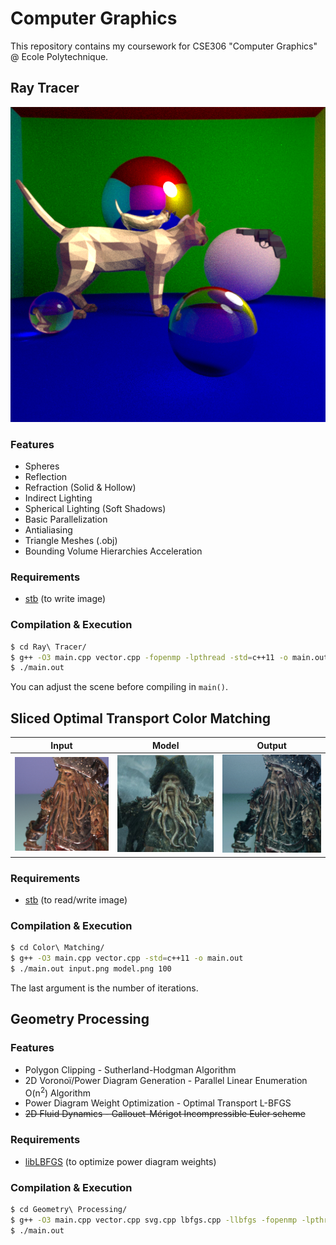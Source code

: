 # Computer Graphics
This repository contains my coursework for CSE306 "Computer Graphics" @ Ecole Polytechnique.

## Ray Tracer
![Sample Render](https://raw.githubusercontent.com/joshuapjacob/computer-graphics/main/Ray%20Tracer/renders/final.png)

### Features
- Spheres
- Reflection
- Refraction (Solid & Hollow)
- Indirect Lighting
- Spherical Lighting (Soft Shadows)
- Basic Parallelization
- Antialiasing
- Triangle Meshes (.obj)
- Bounding Volume Hierarchies Acceleration

### Requirements
- [stb](https://github.com/nothings/stb) (to write image)

### Compilation & Execution
```sh
$ cd Ray\ Tracer/
$ g++ -O3 main.cpp vector.cpp -fopenmp -lpthread -std=c++11 -o main.out
$ ./main.out
```
You can adjust the scene before compiling in ```main()```.

## Sliced Optimal Transport Color Matching
Input | Model | Output
:----:|:-----:|:------:
![](https://raw.githubusercontent.com/joshuapjacob/computer-graphics/main/Color%20Matching/input.png)  |  ![](https://raw.githubusercontent.com/joshuapjacob/computer-graphics/main/Color%20Matching/model.png) | ![](https://raw.githubusercontent.com/joshuapjacob/computer-graphics/main/Color%20Matching/output.png)

### Requirements
- [stb](https://github.com/nothings/stb) (to read/write image)

### Compilation & Execution
```sh
$ cd Color\ Matching/
$ g++ -O3 main.cpp vector.cpp -std=c++11 -o main.out
$ ./main.out input.png model.png 100
```
The last argument is the number of iterations.

## Geometry Processing

### Features
- Polygon Clipping - Sutherland-Hodgman Algorithm
- 2D Voronoï/Power Diagram Generation - Parallel Linear Enumeration O(n<sup>2</sup>) Algorithm
- Power Diagram Weight Optimization - Optimal Transport L-BFGS
- ~~2D Fluid Dynamics - Gallouet-Mérigot Incompressible Euler scheme~~

### Requirements
- [libLBFGS](https://github.com/chokkan/liblbfgs) (to optimize power diagram weights)

### Compilation & Execution
```sh
$ cd Geometry\ Processing/
$ g++ -O3 main.cpp vector.cpp svg.cpp lbfgs.cpp -llbfgs -fopenmp -lpthread -std=c++11 -o main.out
$ ./main.out
```
